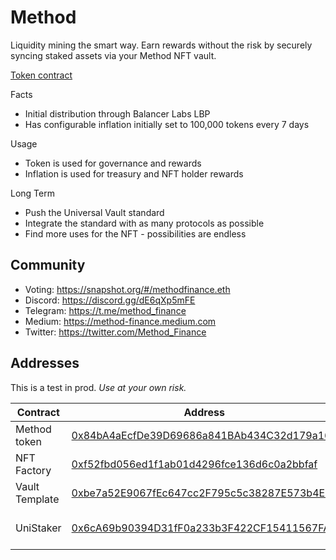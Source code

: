 # Method

Liquidity mining the smart way. Earn rewards without the risk by securely syncing staked assets via your Method NFT vault.

[Token contract](https://etherscan.io/token/0x84bA4aEcfDe39D69686a841BAb434C32d179a169)

Facts

- Initial distribution through Balancer Labs LBP
- Has configurable inflation initially set to 100,000 tokens every 7 days

Usage

- Token is used for governance and rewards
- Inflation is used for treasury and NFT holder rewards

Long Term

- Push the Universal Vault standard
- Integrate the standard with as many protocols as possible
- Find more uses for the NFT - possibilities are endless

## Community

- Voting: https://snapshot.org/#/methodfinance.eth
- Discord: https://discord.gg/dE6qXp5mFE 
- Telegram: https://t.me/method_finance 
- Medium: https://method-finance.medium.com
- Twitter: https://twitter.com/Method_Finance 

## Addresses

This is a test in prod. *Use at your own risk.*

| Contract           | Address                                                                                                               | Description                                                                                      |
| ------------------ | --------------------------------------------------------------------------------------------------------------------- | ------------------------------------------------------------------------------------------------ |
| Method token          | [0x84bA4aEcfDe39D69686a841BAb434C32d179a169](https://etherscan.io/address/0x84bA4aEcfDe39D69686a841BAb434C32d179a169)                                                   | ERC20 token                                                                                      |
| NFT Factory       | [0xf52fbd056ed1f1ab01d4296fce136d6c0a2bbfaf](https://etherscan.io/address/0xf52fbd056ed1f1ab01d4296fce136d6c0a2bbfaf)                             | NFT Factory       
| Vault Template  | [0xbe7a52E9067fEc647cc2F795c5c38287E573b4E1](https://etherscan.io/address/0xbe7a52E9067fEc647cc2F795c5c38287E573b4E1) | Vault template
| UniStaker  | [0x6cA69b90394D31fF0a233b3F422CF15411567FA8](https://etherscan.io/address/0x6cA69b90394D31fF0a233b3F422CF15411567FA8) | Universal Staking Contract
